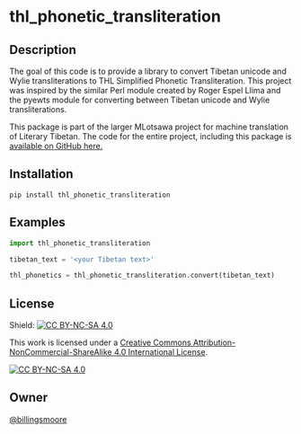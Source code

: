 # thl_phonetic_transliteration

## Description
The goal of this code is to provide a library to convert Tibetan unicode and Wylie transliterations to THL Simplified Phonetic Transliteration.
This project was inspired by the similar Perl module created by Roger Espel Llima and the pyewts module for converting between Tibetan unicode
and Wylie transliterations.

This package is part of the larger MLotsawa project for machine translation of Literary Tibetan. The code for the entire project, 
including this package is [available on GitHub here.](https://github.com/billingsmoore/MLotsawa)

## Installation

```
pip install thl_phonetic_transliteration
```

## Examples

```python
import thl_phonetic_transliteration

tibetan_text = '<your Tibetan text>'

thl_phonetics = thl_phonetic_transliteration.convert(tibetan_text)
```
## License

Shield: [![CC BY-NC-SA 4.0][cc-by-nc-sa-shield]][cc-by-nc-sa]

This work is licensed under a
[Creative Commons Attribution-NonCommercial-ShareAlike 4.0 International License][cc-by-nc-sa].

[![CC BY-NC-SA 4.0][cc-by-nc-sa-image]][cc-by-nc-sa]

[cc-by-nc-sa]: http://creativecommons.org/licenses/by-nc-sa/4.0/
[cc-by-nc-sa-image]: https://licensebuttons.net/l/by-nc-sa/4.0/88x31.png
[cc-by-nc-sa-shield]: https://img.shields.io/badge/License-CC%20BY--NC--SA%204.0-lightgrey.svg

## Owner

[@billingsmoore](https://github.com/billingsmoore)